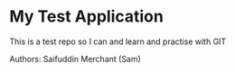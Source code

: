 # My Test Application
This is a test repo so I can and learn and practise with GIT

Authors: Saifuddin Merchant (Sam)